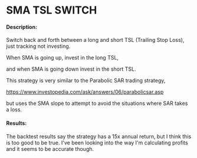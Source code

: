 # SMA TSL SWITCH

#### Description:

Switch back and forth between a long and short TSL (Trailing Stop Loss), just tracking not investing.

When SMA is going up, invest in the long TSL,

and when SMA is going down invest in the short TSL.

This strategy is very similar to the Parabolic SAR trading strategy,

https://www.investopedia.com/ask/answers/06/parabolicsar.asp

but uses the SMA slope to attempt to avoid the situations where SAR takes a loss.


#### Results:

The backtest results say the strategy has a 15x annual return, but I think this is too good to be true. I've been looking into the way I'm calculating profits and it seems to be accurate though. 




